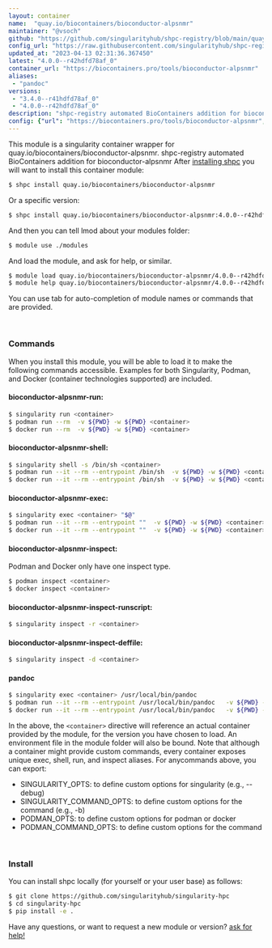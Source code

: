 ```yaml
---
layout: container
name:  "quay.io/biocontainers/bioconductor-alpsnmr"
maintainer: "@vsoch"
github: "https://github.com/singularityhub/shpc-registry/blob/main/quay.io/biocontainers/bioconductor-alpsnmr/container.yaml"
config_url: "https://raw.githubusercontent.com/singularityhub/shpc-registry/main/quay.io/biocontainers/bioconductor-alpsnmr/container.yaml"
updated_at: "2023-04-13 02:31:36.367450"
latest: "4.0.0--r42hdfd78af_0"
container_url: "https://biocontainers.pro/tools/bioconductor-alpsnmr"
aliases:
 - "pandoc"
versions:
 - "3.4.0--r41hdfd78af_0"
 - "4.0.0--r42hdfd78af_0"
description: "shpc-registry automated BioContainers addition for bioconductor-alpsnmr"
config: {"url": "https://biocontainers.pro/tools/bioconductor-alpsnmr", "maintainer": "@vsoch", "description": "shpc-registry automated BioContainers addition for bioconductor-alpsnmr", "latest": {"4.0.0--r42hdfd78af_0": "sha256:ec297679c09d6b5613cc31b061f52c6ed615faa86ee8a4cd9788e57f6727002c"}, "tags": {"3.4.0--r41hdfd78af_0": "sha256:9f18bd9328cba49d419393af3b9026f436610054a5b9043075ad070dabd13585", "4.0.0--r42hdfd78af_0": "sha256:ec297679c09d6b5613cc31b061f52c6ed615faa86ee8a4cd9788e57f6727002c"}, "docker": "quay.io/biocontainers/bioconductor-alpsnmr", "aliases": {"pandoc": "/usr/local/bin/pandoc"}}
---
```


This module is a singularity container wrapper for quay.io/biocontainers/bioconductor-alpsnmr.
shpc-registry automated BioContainers addition for bioconductor-alpsnmr
After [installing shpc](#install) you will want to install this container module:


```bash
$ shpc install quay.io/biocontainers/bioconductor-alpsnmr
```

Or a specific version:

```bash
$ shpc install quay.io/biocontainers/bioconductor-alpsnmr:4.0.0--r42hdfd78af_0
```

And then you can tell lmod about your modules folder:

```bash
$ module use ./modules
```

And load the module, and ask for help, or similar.

```bash
$ module load quay.io/biocontainers/bioconductor-alpsnmr/4.0.0--r42hdfd78af_0
$ module help quay.io/biocontainers/bioconductor-alpsnmr/4.0.0--r42hdfd78af_0
```

You can use tab for auto-completion of module names or commands that are provided.

<br>

### Commands

When you install this module, you will be able to load it to make the following commands accessible.
Examples for both Singularity, Podman, and Docker (container technologies supported) are included.

#### bioconductor-alpsnmr-run:

```bash
$ singularity run <container>
$ podman run --rm  -v ${PWD} -w ${PWD} <container>
$ docker run --rm  -v ${PWD} -w ${PWD} <container>
```

#### bioconductor-alpsnmr-shell:

```bash
$ singularity shell -s /bin/sh <container>
$ podman run --it --rm --entrypoint /bin/sh  -v ${PWD} -w ${PWD} <container>
$ docker run --it --rm --entrypoint /bin/sh  -v ${PWD} -w ${PWD} <container>
```

#### bioconductor-alpsnmr-exec:

```bash
$ singularity exec <container> "$@"
$ podman run --it --rm --entrypoint ""  -v ${PWD} -w ${PWD} <container> "$@"
$ docker run --it --rm --entrypoint ""  -v ${PWD} -w ${PWD} <container> "$@"
```

#### bioconductor-alpsnmr-inspect:

Podman and Docker only have one inspect type.

```bash
$ podman inspect <container>
$ docker inspect <container>
```

#### bioconductor-alpsnmr-inspect-runscript:

```bash
$ singularity inspect -r <container>
```

#### bioconductor-alpsnmr-inspect-deffile:

```bash
$ singularity inspect -d <container>
```


#### pandoc

```bash
$ singularity exec <container> /usr/local/bin/pandoc
$ podman run --it --rm --entrypoint /usr/local/bin/pandoc   -v ${PWD} -w ${PWD} <container> -c " $@"
$ docker run --it --rm --entrypoint /usr/local/bin/pandoc   -v ${PWD} -w ${PWD} <container> -c " $@"
```



In the above, the `<container>` directive will reference an actual container provided
by the module, for the version you have chosen to load. An environment file in the
module folder will also be bound. Note that although a container
might provide custom commands, every container exposes unique exec, shell, run, and
inspect aliases. For anycommands above, you can export:

 - SINGULARITY_OPTS: to define custom options for singularity (e.g., --debug)
 - SINGULARITY_COMMAND_OPTS: to define custom options for the command (e.g., -b)
 - PODMAN_OPTS: to define custom options for podman or docker
 - PODMAN_COMMAND_OPTS: to define custom options for the command

<br>

### Install

You can install shpc locally (for yourself or your user base) as follows:

```bash
$ git clone https://github.com/singularityhub/singularity-hpc
$ cd singularity-hpc
$ pip install -e .
```

Have any questions, or want to request a new module or version? [ask for help!](https://github.com/singularityhub/singularity-hpc/issues)